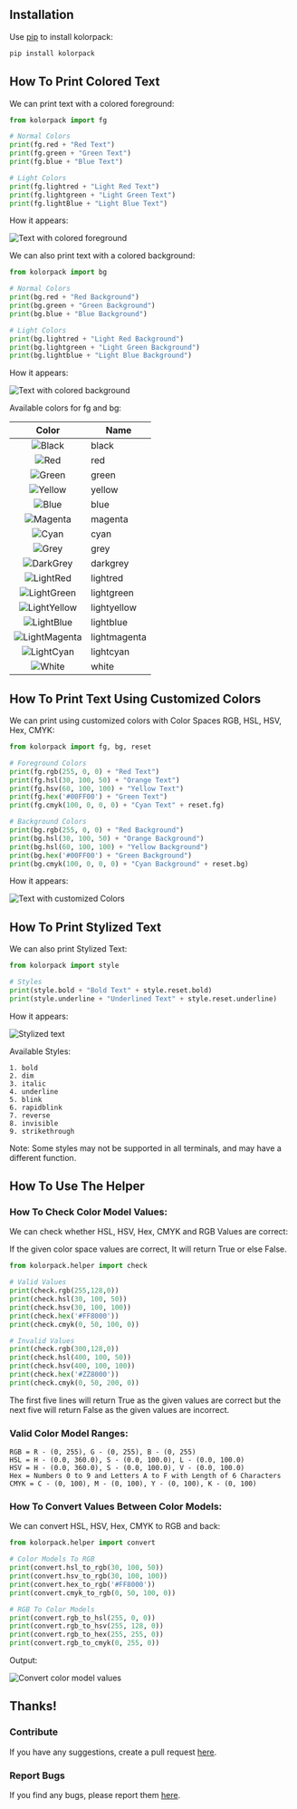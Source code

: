 ## Installation

Use [pip](https://pip.pypa.io/en/stable/) to install kolorpack:

```bash
pip install kolorpack
```

## How To Print Colored Text

We can print text with a colored foreground:

```python
from kolorpack import fg

# Normal Colors
print(fg.red + "Red Text")
print(fg.green + "Green Text")
print(fg.blue + "Blue Text")

# Light Colors
print(fg.lightred + "Light Red Text")
print(fg.lightgreen + "Light Green Text")
print(fg.lightBlue + "Light Blue Text")
```

How it appears:

![Text with colored foreground](https://github.com/Samuel9360639/kolorpack/assets/153092961/5117e990-40fe-4b42-91b3-2525aff65d79)

We can also print text with a colored background:

```python
from kolorpack import bg

# Normal Colors
print(bg.red + "Red Background")
print(bg.green + "Green Background")
print(bg.blue + "Blue Background")

# Light Colors
print(bg.lightred + "Light Red Background")
print(bg.lightgreen + "Light Green Background")
print(bg.lightblue + "Light Blue Background")
```

How it appears:

![Text with colored background](https://github.com/Samuel9360639/kolorpack/assets/153092961/428f4c7a-a237-4045-b0ba-bf294266f9fe)

Available colors for fg and bg:

| Color                                                           | Name           |
|:---------------------------------------------------------------:|----------------|
| ![Black](https://placehold.co/15x15/000000/000000.png)          | black          |
| ![Red](https://placehold.co/15x15/800000/800000.png)            | red            |
| ![Green](https://placehold.co/15x15/008000/008000.png)          | green          |
| ![Yellow](https://placehold.co/15x15/808000/808000.png)         | yellow         |
| ![Blue](https://placehold.co/15x15/000080/000080.png)           | blue           |
| ![Magenta](https://placehold.co/15x15/800080/800080.png)        | magenta        |
| ![Cyan](https://placehold.co/15x15/008080/008080.png)           | cyan           |
| ![Grey](https://placehold.co/15x15/C0C0C0/C0C0C0.png)           | grey           |
| ![DarkGrey](https://placehold.co/15x15/808080/808080.png)       | darkgrey       |
| ![LightRed](https://placehold.co/15x15/FF0000/FF0000.png)       | lightred       |
| ![LightGreen](https://placehold.co/15x15/00FF00/00FF00.png)     | lightgreen     |
| ![LightYellow](https://placehold.co/15x15/FFFF00/FFFF00.png)    | lightyellow    |
| ![LightBlue](https://placehold.co/15x15/0000FF/0000FF.png)      | lightblue      |
| ![LightMagenta](https://placehold.co/15x15/FF00FF/FF00FF.png)   | lightmagenta   |
| ![LightCyan](https://placehold.co/15x15/00FFFF/00FFFF.png)      | lightcyan      |
| ![White](https://placehold.co/15x15/FFFFFF/FFFFFF.png)          | white          |

## How To Print Text Using Customized Colors

We can print using customized colors with Color Spaces RGB, HSL, HSV, Hex, CMYK:

```python
from kolorpack import fg, bg, reset

# Foreground Colors
print(fg.rgb(255, 0, 0) + "Red Text")
print(fg.hsl(30, 100, 50) + "Orange Text")
print(fg.hsv(60, 100, 100) + "Yellow Text")
print(fg.hex('#00FF00') + "Green Text")
print(fg.cmyk(100, 0, 0, 0) + "Cyan Text" + reset.fg)

# Background Colors
print(bg.rgb(255, 0, 0) + "Red Background")
print(bg.hsl(30, 100, 50) + "Orange Background")
print(bg.hsl(60, 100, 100) + "Yellow Background")
print(bg.hex('#00FF00') + "Green Background")
print(bg.cmyk(100, 0, 0, 0) + "Cyan Background" + reset.bg)
```

How it appears:

![Text with customized Colors](https://github.com/Samuel9360639/kolorpack/assets/153092961/337e22db-3292-4d0f-b016-123d55158cf7)

## How To Print Stylized Text

We can also print Stylized Text:

```python
from kolorpack import style

# Styles
print(style.bold + "Bold Text" + style.reset.bold)
print(style.underline + "Underlined Text" + style.reset.underline)
```

How it appears:

![Stylized text](https://github.com/Samuel9360639/kolorpack/assets/153092961/a5ea181c-cce8-46d9-9818-260f8f270772)

Available Styles:
    
    1. bold
    2. dim
    3. italic
    4. underline
    5. blink
    6. rapidblink
    7. reverse
    8. invisible
    9. strikethrough

Note: Some styles may not be supported in all terminals, and may have a different function.

## How To Use The Helper

### How To Check Color Model Values:

We can check whether HSL, HSV, Hex, CMYK and RGB Values are correct:

If the given color space values are correct, It will return True or else False.

```python
from kolorpack.helper import check

# Valid Values
print(check.rgb(255,128,0))
print(check.hsl(30, 100, 50))
print(check.hsv(30, 100, 100))
print(check.hex('#FF8000'))
print(check.cmyk(0, 50, 100, 0))

# Invalid Values
print(check.rgb(300,128,0))
print(check.hsl(400, 100, 50))
print(check.hsv(400, 100, 100))
print(check.hex('#ZZ8000'))
print(check.cmyk(0, 50, 200, 0))
```

The first five lines will return True as the given values are correct but the next five will return False as the given values are incorrect.

### Valid Color Model Ranges:

    RGB = R - (0, 255), G - (0, 255), B - (0, 255)
    HSL = H - (0.0, 360.0), S - (0.0, 100.0), L - (0.0, 100.0)
    HSV = H - (0.0, 360.0), S - (0.0, 100.0), V - (0.0, 100.0)
    Hex = Numbers 0 to 9 and Letters A to F with Length of 6 Characters
    CMYK = C - (0, 100), M - (0, 100), Y - (0, 100), K - (0, 100) 

### How To Convert Values Between Color Models:

We can convert HSL, HSV, Hex, CMYK to RGB and back:

```python
from kolorpack.helper import convert

# Color Models To RGB
print(convert.hsl_to_rgb(30, 100, 50))
print(convert.hsv_to_rgb(30, 100, 100))
print(convert.hex_to_rgb('#FF8000'))
print(convert.cmyk_to_rgb(0, 50, 100, 0))

# RGB To Color Models
print(convert.rgb_to_hsl(255, 0, 0))
print(convert.rgb_to_hsv(255, 128, 0))
print(convert.rgb_to_hex(255, 255, 0))
print(convert.rgb_to_cmyk(0, 255, 0))
```

Output:

![Convert color model values](https://github.com/Samuel9360639/kolorpack/assets/153092961/1ea577c3-bc85-4b9a-909f-70adc16de177)

## Thanks!

### Contribute

If you have any suggestions, create a pull request [here](https://github.com/Samuel9360639/kolorpack/pulls).

### Report Bugs 

If you find any bugs, please report them [here](https://github.com/Samuel9360639/kolorpack/issues).